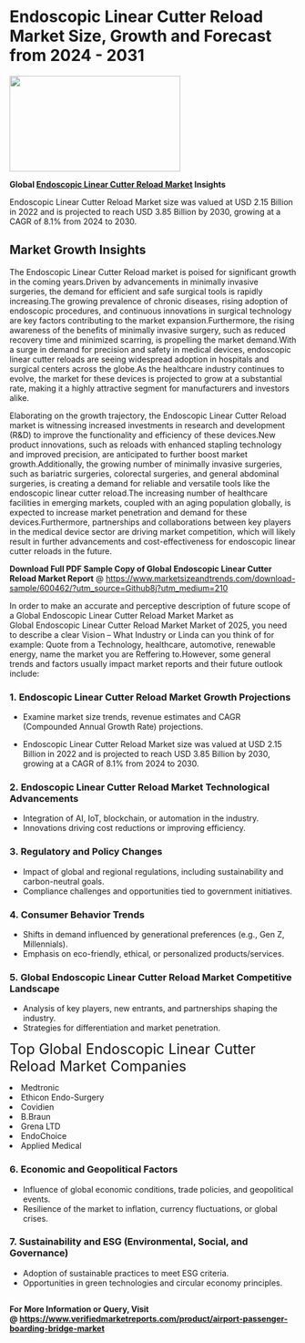 <H1>Endoscopic Linear Cutter Reload Market Size, Growth and Forecast from 2024 - 2031</H1><img class="aligncenter size-medium wp-image-584254" src="https://thirdeyenews.in/wp-content/uploads/2024/09/Global-Market-Research-300x168.jpeg" alt="" width="300" height="168" /><p><strong>Global&nbsp;<a href="https://www.marketsizeandtrends.com/download-sample/600462/?utm_source=Github8j?utm_medium=210">Endoscopic Linear Cutter Reload Market</a> Insights</strong></p><p>Endoscopic Linear Cutter Reload Market size was valued at USD 2.15 Billion in 2022 and is projected to reach USD 3.85 Billion by 2030, growing at a CAGR of 8.1% from 2024 to 2030.</p><p><h2>Market Growth Insights</h2> <p>The Endoscopic Linear Cutter Reload market is poised for significant growth in the coming years.Driven by advancements in minimally invasive surgeries, the demand for efficient and safe surgical tools is rapidly increasing.The growing prevalence of chronic diseases, rising adoption of endoscopic procedures, and continuous innovations in surgical technology are key factors contributing to the market expansion.Furthermore, the rising awareness of the benefits of minimally invasive surgery, such as reduced recovery time and minimized scarring, is propelling the market demand.With a surge in demand for precision and safety in medical devices, endoscopic linear cutter reloads are seeing widespread adoption in hospitals and surgical centers across the globe.As the healthcare industry continues to evolve, the market for these devices is projected to grow at a substantial rate, making it a highly attractive segment for manufacturers and investors alike.</p> <p>Elaborating on the growth trajectory, the Endoscopic Linear Cutter Reload market is witnessing increased investments in research and development (R&D) to improve the functionality and efficiency of these devices.New product innovations, such as reloads with enhanced stapling technology and improved precision, are anticipated to further boost market growth.Additionally, the growing number of minimally invasive surgeries, such as bariatric surgeries, colorectal surgeries, and general abdominal surgeries, is creating a demand for reliable and versatile tools like the endoscopic linear cutter reload.The increasing number of healthcare facilities in emerging markets, coupled with an aging population globally, is expected to increase market penetration and demand for these devices.Furthermore, partnerships and collaborations between key players in the medical device sector are driving market competition, which will likely result in further advancements and cost-effectiveness for endoscopic linear cutter reloads in the future.</p> <p><span class=""><strong>Download Full PDF Sample Copy of Global Endoscopic Linear Cutter Reload Market Report</strong> @ <a href="https://www.marketsizeandtrends.com/download-sample/600462/?utm_source=Github8j?utm_medium=210" target="_blank">https://www.marketsizeandtrends.com/download-sample/600462/?utm_source=Github8j?utm_medium=210</a></span></p><p>In order to make an accurate and perceptive description of future scope of a Global&nbsp;Endoscopic Linear Cutter Reload Market Market as Global&nbsp;Endoscopic Linear Cutter Reload Market Market of 2025, you need to describe a clear Vision &ndash; What Industry or Linda can you think of for example: Quote from a Technology, healthcare, automotive, renewable energy, name the market you are Reffering to.However, some general trends and factors usually impact market reports and their future outlook include:</p><h3>1.&nbsp;<strong>Endoscopic Linear Cutter Reload Market Growth Projections</strong></h3><ul><li>Examine market size trends, revenue estimates and CAGR (Compounded Annual Growth Rate) projections.</li><li><p>Endoscopic Linear Cutter Reload Market size was valued at USD 2.15 Billion in 2022 and is projected to reach USD 3.85 Billion by 2030, growing at a CAGR of 8.1% from 2024 to 2030.</p></li></ul><h3>2.&nbsp;<strong>Endoscopic Linear Cutter Reload Market Technological Advancements</strong></h3><ul><li>Integration of AI, IoT, blockchain, or automation in the industry.</li><li>Innovations driving cost reductions or improving efficiency.</li></ul><h3>3.&nbsp;<strong>Regulatory and Policy Changes</strong></h3><ul><li>Impact of global and regional regulations, including sustainability and carbon-neutral goals.</li><li>Compliance challenges and opportunities tied to government initiatives.</li></ul><h3>4.&nbsp;<strong>Consumer Behavior Trends</strong></h3><ul><li>Shifts in demand influenced by generational preferences (e.g., Gen Z, Millennials).</li><li>Emphasis on eco-friendly, ethical, or personalized products/services.</li></ul><h3>5.&nbsp;<strong>Global Endoscopic Linear Cutter Reload Market Competitive Landscape</strong></h3><ul><li>Analysis of key players, new entrants, and partnerships shaping the industry.</li><li>Strategies for differentiation and market penetration.</li></ul><p data-pm-slice="1 1 []"><span style="color: inherit; font-family: inherit; font-size: 25px;">Top Global Endoscopic Linear Cutter Reload Market Companies</span></p><div class="" data-test-id=""><p><li>Medtronic</li><li> Ethicon Endo-Surgery</li><li> Covidien</li><li> B.Braun</li><li> Grena LTD</li><li> EndoChoice</li><li> Applied Medical</li></p></div><h3>6.&nbsp;<strong>Economic and Geopolitical Factors</strong></h3><ul><li>Influence of global economic conditions, trade policies, and geopolitical events.</li><li>Resilience of the market to inflation, currency fluctuations, or global crises.</li></ul><h3>7.&nbsp;<strong>Sustainability and ESG (Environmental, Social, and Governance)</strong></h3><ul><li>Adoption of sustainable practices to meet ESG criteria.</li><li>Opportunities in green technologies and circular economy principles.</li></ul><h2><strong style="font-size: 14px;">For More Information or Query, Visit @&nbsp;</strong><a style="background-color: #ffffff; font-size: 14px;" href="https://www.marketsizeandtrends.com/report/endoscopic-linear-cutter-reload-market/" target="_blank">https://www.verifiedmarketreports.com/product/airport-passenger-boarding-bridge-market</a></h2>